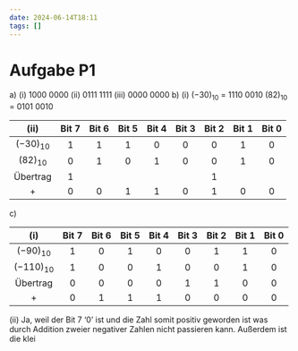 ```yaml
---
date: 2024-06-14T18:11
tags: []
---
```

# Aufgabe P1
a) (i) 1000 0000 (ii) 0111 1111 (iii) 0000 0000
b) (i) $(-30)_{10}$ = 1110 0010 $(82)_{10}$ = 0101 0010

|     (ii)     | Bit 7 | Bit 6 | Bit 5 | Bit 4 | Bit 3 | Bit 2 | Bit 1 | Bit 0 |
| :----------: | :---: | :---: | :---: | :---: | :---: | :---: | :---: | :---: |
| $(-30)_{10}$ |   1   |   1   |   1   |   0   |   0   |   0   |   1   |   0   |
| $(82)_{10}$  |   0   |   1   |   0   |   1   |   0   |   0   |   1   |   0   |
|   Übertrag   |   1   |       |       |       |       |   1   |       |       |
|      +       |   0   |   0   |   1   |   1   |   0   |   1   |   0   |   0   |

c)

|      (i)      | Bit 7 | Bit 6 | Bit 5 | Bit 4 | Bit 3 | Bit 2 | Bit 1 | Bit 0 |
| :-----------: | :---: | :---: | :---: | :---: | :---: | :---: | :---: | :---: |
| $(-90)_{10}$  |   1   |   0   |   1   |   0   |   0   |   1   |   1   |   0   |
| $(-110)_{10}$ |   1   |   0   |   0   |   1   |   0   |   0   |   1   |   0   |
|   Übertrag    |   0   |   0   |   0   |   0   |   1   |   1   |   0   |   0   |
|       +       |   0   |   1   |   1   |   1   |   0   |   0   |   0   |   0   |
(ii) Ja, weil der Bit 7 ‘0’ ist und die Zahl somit positiv geworden ist was durch Addition zweier negativer Zahlen nicht passieren kann. Außerdem ist die klei